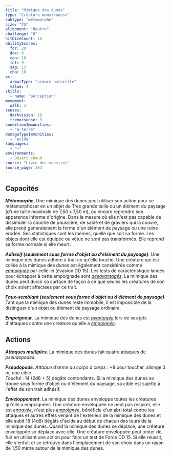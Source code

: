 ```yaml
---
title: "Mimique des dunes"
type: "Créature monstrueuse"
subtype: "métamorphe"
size: "TG"
alignment: "Neutre"
challenge: "8"
hitDiceCount: 16
abilityScores:
  for: 20
  dex: 8
  con: 18
  int: 9
  sag: 13
  cha: 10
ac: 
  armorType: "armure naturelle"
  value: 4
skills: 
  - name: "perception"
movement: 
  walk: 3
senses: 
  darkvision: 18
  tremorsense: 9
conditionImmunities: 
  - "a-terre"
damageTypeImmunities: 
  - "acide"
languages: 
  - "—"
environments:
  - Désert chaud
source: "Livre des monstres"
source_page: 303
---
```

## Capacités
_**Métamorphe**_. Une mimique des dunes peut utiliser son action pour se métamorphoser en un objet de Très grande taille ou un élément du paysage (d'une taille maximale de 7,50 x 7,50 m), ou encore reprendre son apparence informe d'origine. Dans la mesure où elle n'est pas capable de dissimuler la couche de poussière, de sable et de graviers qui la couvre, elle prend généralement la forme d'un élément de paysage ou une ruine érodée. Ses statistiques sont les mêmes, quelle que soit sa forme. Les objets dont elle est équipée ou vêtue ne sont pas transformés. Elle reprend sa forme normale si elle meurt.

_**Adhésif (seulement sous forme d'objet ou d'élément du paysage)**_. Une mimique des dunes adhère à tout ce qu'elle touche. Une créature qui est collée à la mimique des dunes est également considérée comme [_empoignée_](/gerer-la-sante-du-personnage/#empoigne) par celle-ci (évasion DD 15). Les tests de caractéristique lancés pour échapper à cette empoignade sont [_désavantagés_](/utiliser-les-caracteristiques/#avantage-et-desavantage). La mimique des dunes peut durcir sa surface de façon à ce que seules les créatures de son choix soient affectées par ce trait.

_**Faux-semblant (seulement sous forme d'objet ou d'élément de paysage)**_. Tant que la mimique des dunes reste immobile, il est impossible de la distinguer d'un objet ou élément de paysage ordinaire.

_**Empoigneur**_. La mimique des dunes est [_avantagée_](/utiliser-les-caracteristiques/#avantage-et-desavantage) lors de ses jets d'attaques contre une créature qu'elle a [_empoignée_](/gerer-la-sante-du-personnage/#empoigne).

## Actions
_**Attaques multiples**_. La mimique des dunes fait quatre attaques de _pseudopodes_.

_**Pseudopode**_. _Attaque d'arme au corps à corps_ : +8 pour toucher, allonge 3 m, une cible.  
_Touché_ : 14 (2d8 + 5) dégâts contondants. Si la mimique des dunes se trouve sous forme d'objet ou d'élément du paysage, sa cible est sujette à l'effet de son trait adhésif.

_**Enveloppement**_. La mimique des dunes enveloppe toutes les créatures qu'elle a empoignées. Une créature enveloppée ne peut pas respirer, elle est [_entravée_](/gerer-la-sante-du-personnage/#entrave), n'est plus [_empoignée_](/gerer-la-sante-du-personnage/#empoigne), bénéficie d'un abri total contre les attaques et autres effets venant de l'extérieur de la mimique des dunes et elle subit 18 (4d8) dégâts d'acide au début de chacun des tours de la mimique des dunes. Quand la mimique des dunes se déplace, une créature enveloppée se déplace avec elle. Une créature enveloppée peut tenter de fuir en utilisant une action pour faire un test de Force DD 15. Si elle réussit, elle s'enfuit et se retrouve dans l'emplacement de son choix dans un rayon de 1,50 mètre autour de la mimique des dunes.
